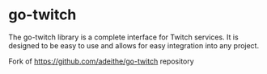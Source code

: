 # go-twitch

The go-twitch library is a complete interface for Twitch services. It is designed to be easy to use and allows for easy integration into any project.

Fork of https://github.com/adeithe/go-twitch repository

